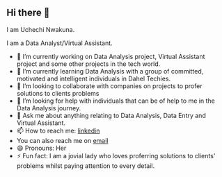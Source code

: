 ## Hi there 👋

I am Uchechi Nwakuna.

I am a Data Analyst/Virtual Assistant.

- 🔭 I’m currently working on Data Analysis project, Virtual Assistant project and some other projects in the tech world.
- 🌱 I’m currently learning Data Analysis with a group of committed, motivated and intelligent individuals in Dahel Techies.
- 👯 I’m looking to collaborate with companies on projects to profer solutions to clients problems
- 🤔 I’m looking for help with individuals that can be of help to me in the Data Analysis journey.
- 💬 Ask me about anything relating to Data Analysis, Data Entry and Virtual Assistant.
- 📫 How to reach me: [linkedin](https://www.linkedin.com/in/uchechi-nwakuna/)
- You can also reach me on [email](uchenwakuna@yahoo.com)
- 😄 Pronouns: Her
- ⚡ Fun fact: I am a jovial lady who loves proferring solutions to clients' problems whilst paying attention to every detail.

  
